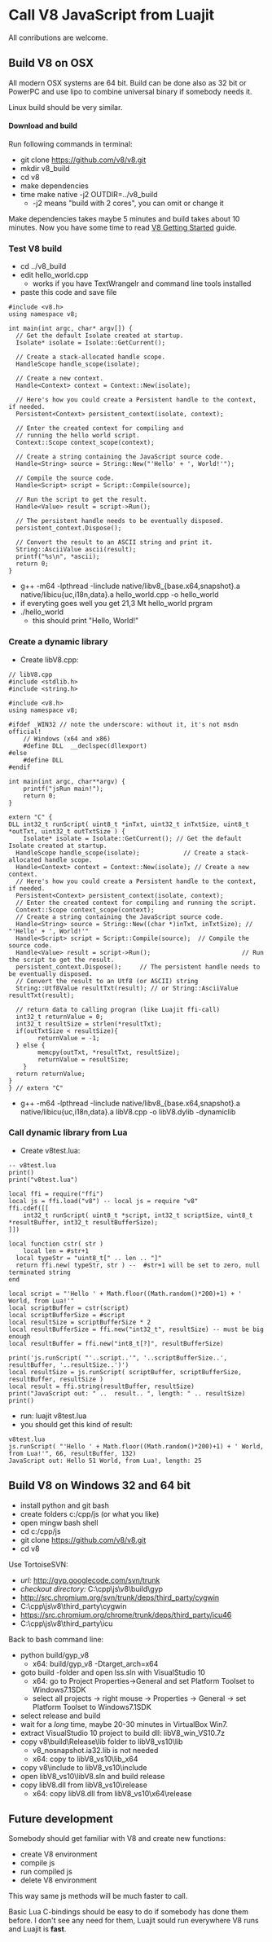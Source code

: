 # Call V8 JavaScript from Luajit

All conributions are welcome.

## Build V8 on OSX

All modern OSX systems are 64 bit. Build can be done also as 32 bit or PowerPC and use lipo to combine universal binary if somebody needs it.

Linux build should be very similar.

#### Download and build

Run following commands in terminal:

* git clone https://github.com/v8/v8.git
* mkdir v8_build
* cd v8
* make dependencies
* time make native -j2 OUTDIR=../v8_build
  * -j2 means "build with 2 cores", you can omit or change it

Make dependencies takes maybe 5 minutes and build takes about 10 minutes. Now you have some time to read [V8 Getting Started](https://developers.google.com/v8/get_started "https://developers.google.com/v8/get_started") guide.


### Test V8 build

* cd ../v8_build
* edit hello_world.cpp
  * works if you have TextWrangelr and command line tools installed
* paste this code and save file

```
#include <v8.h>
using namespace v8;

int main(int argc, char* argv[]) {
  // Get the default Isolate created at startup.
  Isolate* isolate = Isolate::GetCurrent();

  // Create a stack-allocated handle scope.
  HandleScope handle_scope(isolate);

  // Create a new context.
  Handle<Context> context = Context::New(isolate);

  // Here's how you could create a Persistent handle to the context, if needed.
  Persistent<Context> persistent_context(isolate, context);

  // Enter the created context for compiling and
  // running the hello world script.
  Context::Scope context_scope(context);

  // Create a string containing the JavaScript source code.
  Handle<String> source = String::New("'Hello' + ', World!'");

  // Compile the source code.
  Handle<Script> script = Script::Compile(source);

  // Run the script to get the result.
  Handle<Value> result = script->Run();

  // The persistent handle needs to be eventually disposed.
  persistent_context.Dispose();

  // Convert the result to an ASCII string and print it.
  String::AsciiValue ascii(result);
  printf("%s\n", *ascii);
  return 0;
}
``` 

* g++ -m64 -lpthread -Iinclude native/libv8_{base.x64,snapshot}.a  native/libicu{uc,i18n,data}.a hello_world.cpp -o hello_world
* if everyting goes well you get 21,3 Mt hello_world prgram
* ./hello_world
  * this should print "Hello, World!"
  
### Create a dynamic library

* Create libV8.cpp:

```
// libV8.cpp
#include <stdlib.h>
#include <string.h>

#include <v8.h>
using namespace v8;

#ifdef _WIN32 // note the underscore: without it, it's not msdn official!
	// Windows (x64 and x86)
	#define DLL  __declspec(dllexport)
#else
	#define DLL
#endif

int main(int argc, char**argv) {
    printf("jsRun main!");
    return 0;
}

extern "C" {
DLL int32_t runScript( uint8_t *inTxt, uint32_t inTxtSize, uint8_t *outTxt, uint32_t outTxtSize ) {
	Isolate* isolate = Isolate::GetCurrent(); // Get the default Isolate created at startup.
  HandleScope handle_scope(isolate);  			// Create a stack-allocated handle scope.
  Handle<Context> context = Context::New(isolate); // Create a new context.
  // Here's how you could create a Persistent handle to the context, if needed.
  Persistent<Context> persistent_context(isolate, context);
  // Enter the created context for compiling and running the script.
  Context::Scope context_scope(context);
  // Create a string containing the JavaScript source code.
  Handle<String> source = String::New((char *)inTxt, inTxtSize); // "'Hello' + ', World!'"
  Handle<Script> script = Script::Compile(source);  // Compile the source code.
  Handle<Value> result = script->Run();  						// Run the script to get the result.
  persistent_context.Dispose();  	// The persistent handle needs to be eventually disposed.
  // Convert the result to an Utf8 (or ASCII) string
  String::Utf8Value resultTxt(result); // or String::AsciiValue resultTxt(result);

  // return data to calling progran (like Luajit ffi-call)
  int32_t returnValue = 0;
  int32_t resultSize = strlen(*resultTxt);
  if(outTxtSize < resultSize){
		returnValue = -1;
  } else {
		memcpy(outTxt, *resultTxt, resultSize);
		returnValue = resultSize;
	}
  return returnValue;
}
} // extern "C"

```
* g++ -m64 -lpthread -Iinclude native/libv8_{base.x64,snapshot}.a  native/libicu{uc,i18n,data}.a libV8.cpp -o libV8.dylib -dynamiclib

### Call dynamic library from Lua

* Create v8test.lua:
  
```
-- v8test.lua
print()
print("v8test.lua")

local ffi = require("ffi")
local js = ffi.load("v8") -- local js = require "v8"
ffi.cdef([[
	int32_t runScript( uint8_t *script, int32_t scriptSize, uint8_t *resultBuffer, int32_t resultBufferSize);
]])

local function cstr( str )
	local len = #str+1
  local typeStr = "uint8_t[" .. len .. "]"
  return ffi.new( typeStr, str ) --  #str+1 will be set to zero, null terminated string
end

local script = "'Hello ' + Math.floor((Math.random()*200)+1) + ' World, from Lua!'"
local scriptBuffer = cstr(script)
local scriptBufferSize = #script
local resultSize = scriptBufferSize * 2
local resultBufferSize = ffi.new("int32_t", resultSize) -- must be big enough
local resultBuffer = ffi.new("int8_t[?]", resultBufferSize)

print('js.runScript( "'..script..'", '..scriptBufferSize..', resultBuffer, '..resultSize..')')
local resultSize = js.runScript( scriptBuffer, scriptBufferSize, resultBuffer, resultSize )
local result = ffi.string(resultBuffer, resultSize)
print("JavaScript out: " ..  result.. ", length: " .. resultSize)
print()
```
* run: luajit v8test.lua
* you should get this kind of result:

```
v8test.lua
js.runScript( "'Hello ' + Math.floor((Math.random()*200)+1) + ' World, from Lua!'", 66, resultBuffer, 132)
JavaScript out: Hello 51 World, from Lua!, length: 25
```

## Build V8 on Windows 32 and 64 bit

* install python and git bash
* create folders c:/cpp/js (or what you like)
* open mingw bash shell
* cd c:/cpp/js
* git clone https://github.com/v8/v8.git
* cd v8

Use TortoiseSVN:

* _url:_ http://gyp.googlecode.com/svn/trunk
* _checkout directory:_ C:\cpp\js\v8\build\gyp
* http://src.chromium.org/svn/trunk/deps/third_party/cygwin
* C:\cpp\js\v8\third_party\cygwin
* https://src.chromium.org/chrome/trunk/deps/third_party/icu46
* C:\cpp\js\v8\third_party\icu

Back to bash command line:

* python build/gyp_v8 
  * x64: build/gyp_v8 -Dtarget_arch=x64
* goto build -folder and open lss.sln with VisualStudio 10
  * x64: go to Project Properties->General and set Platform Toolset to Windows7.1SDK
  * select all projects -> right mouse -> Properties -> General -> set Platform Toolset to Windows7.1SDK
* select release and build
* wait for a _long_ time, maybe 20-30 minutes in VirtualBox Win7.
* extract VisualStudio 10 project to build dll: libV8_win_VS10.7z
* copy v8\build\Release\lib folder to libV8_vs10\lib
  * v8_nosnapshot.ia32.lib is not needed
  * x64: copy to libV8_vs10\lib_x64
* copy v8\include to libV8_vs10\include
* open libV8_vs10\libV8.sln and build release
* copy libV8.dll from libV8_vs10\release
  * x64: copy libV8.dll from libV8_vs10\x64\release

## Future development

Somebody should get familiar with V8 and create new functions:

* create V8 environment
* compile js
* run compiled js
* delete V8 environment

This way same js methods will be much faster to call.

Basic Lua C-bindings should be easy to do if somebody has done them before. I don't see any need for them, Luajit sould run everywhere V8 runs and Luajit is __fast__.
